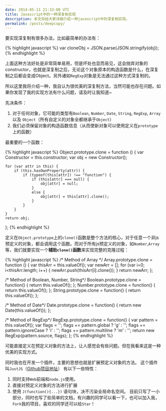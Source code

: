 ```yaml
---
date: 2014-05-11 21:33:00 UTC
title: Javascript中的一种深复制实现
description: 本文将给大家详细介绍一种javascript中的深复制实现。
permalink: /posts/deepcopy/
---
```


要实现深复制有很多办法，比如最简单的办法有：

{% highlight javascript %}
var cloneObj = JSON.parse(JSON.stringify(obj));
{% endhighlight %}

上面这种方法好处是非常简单易用，但是坏处也显而易见，这会抛弃对象的constructor，也就是深复制之后，无论这个对象原本的构造函数是什么，在深复制之后都会变成Object。另外诸如`RegExp`对象是无法通过这种方式深复制的。

所以这里我将介绍一种，我自认为很优美的深复制方法，当然可能也存在问题。如果你发现了我的实现方法有什么问题，请及时让我知道~

先决条件：
1. 对于任何对象，它可能的类型有`Boolean`, `Number`, `Date`, `String`, `RegExp`, `Array` 以及 `Object`（所有自定义的对象全都继承于`Object`）
2. 我们必须保留对象的构造函数信息（从而使新对象可以使用定义在`prototype`上的函数）

最重要的一个函数：

{% highlight javascript %}
Object.prototype.clone = function () {
    var Constructor = this.constructor;
    var obj = new Constructor();

    for (var attr in this) {
        if (this.hasOwnProperty(attr)) {
            if (typeof(this[attr]) !== "function") {
                if (this[attr] === null) {
                    obj[attr] = null;
                }
                else {
                    obj[attr] = this[attr].clone();
                }
            }
        }
    }
    return obj;
};
{% endhighlight %}

定义在`Object.prototype`上的`clone()`函数是整个方法的核心，对于任意一个非js预定义的对象，都会调用这个函数。而对于所有js预定义的对象，如`Number`,`Array`等，我们就要实现一个**辅助`clone()`函数**来实现完整的克隆过程：

{% highlight javascript %}
/* Method of Array */
Array.prototype.clone = function () {
    var thisArr = this.valueOf();
    var newArr = [];
    for (var i=0; i<thisArr.length; i++) {
        newArr.push(thisArr[i].clone());
    }
    return newArr;
};

/* Method of Boolean, Number, String*/
Boolean.prototype.clone = function() { return this.valueOf(); };
Number.prototype.clone = function() { return this.valueOf(); };
String.prototype.clone = function() { return this.valueOf(); };

/* Method of Date*/
Date.prototype.clone = function() { return new Date(this.valueOf()); };

/* Method of RegExp*/
RegExp.prototype.clone = function() {
    var pattern = this.valueOf();
    var flags = '';
    flags += pattern.global ? 'g' : '';
    flags += pattern.ignoreCase ? 'i' : '';
    flags += pattern.multiline ? 'm' : '';
    return new RegExp(pattern.source, flags);
};
{% endhighlight %}

可能直接定义在预定义对象的方法上，让人感觉会有些问题。但在我看来这是一种优美的实现方式。

同时我也在开发一个插件，主要的思想也就是扩展预定义对象的方法。
这个插件叫`JustJS`（[Github项目地址](https://github.com/zry656565/JustJS)）
有以下一些特性：
1. 同时支持`Web`前端和`node.js`使用。
2. 直接对预定义对象的方法进行扩展
3. 使用 `J(function(){...})` 语句块，决不污染全局命名空间。
目前只写了一小部分，同时也写了些简单的文档，有兴趣的同学可以看一下，也可以加入我，`Fork`我的项目，喜欢的同学还可以给`Star`！